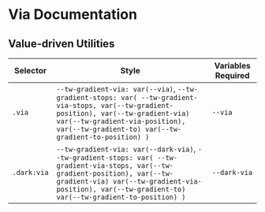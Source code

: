 # Via Documentation

## Value-driven Utilities

| Selector    | Style                                                                                                                                                                                                                                  | Variables Required |
| ----------- | -------------------------------------------------------------------------------------------------------------------------------------------------------------------------------------------------------------------------------------- | ------------------ |
| `.via`      | `--tw-gradient-via: var(--via)`, `--tw-gradient-stops: var( --tw-gradient-via-stops, var(--tw-gradient-position), var(--tw-gradient-via) var(--tw-gradient-via-position), var(--tw-gradient-to) var(--tw-gradient-to-position) )`      | `--via`            |
| `.dark:via` | `--tw-gradient-via: var(--dark-via)`, `--tw-gradient-stops: var( --tw-gradient-via-stops, var(--tw-gradient-position), var(--tw-gradient-via) var(--tw-gradient-via-position), var(--tw-gradient-to) var(--tw-gradient-to-position) )` | `--dark-via`       |

